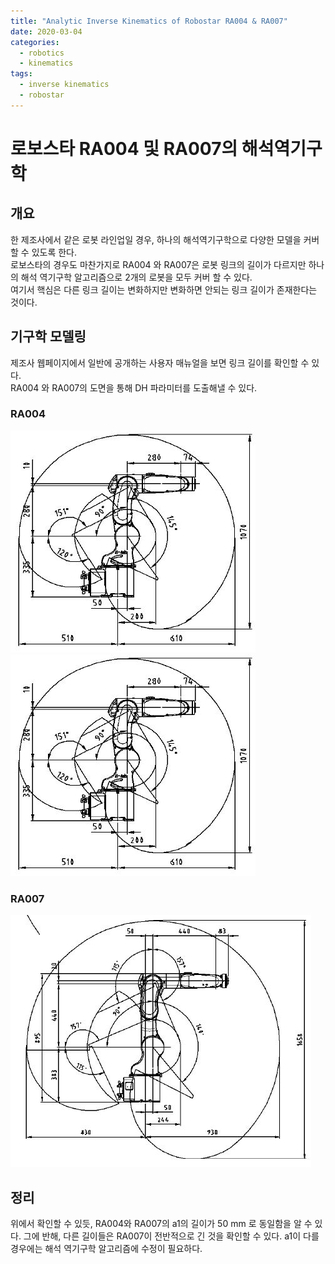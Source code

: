```yaml
---
title: "Analytic Inverse Kinematics of Robostar RA004 & RA007"
date: 2020-03-04
categories:
  - robotics
  - kinematics
tags:
  - inverse kinematics
  - robostar
---
```


# 로보스타 RA004 및 RA007의 해석역기구학
## 개요
한 제조사에서 같은 로봇 라인업일 경우, 하나의 해석역기구학으로 다양한 모델을 커버할 수 있도록 한다.  
로보스타의 경우도 마찬가지로 RA004 와 RA007은 로봇 링크의 길이가 다르지만 하나의 해석 역기구학 알고리즘으로 2개의 로봇을 모두 커버 할 수 있다.  
여기서 핵심은 다른 링크 길이는 변화하지만 변화하면 안되는 링크 길이가 존재한다는 것이다.

## 기구학 모델링
제조사 웹페이지에서 일반에 공개하는 사용자 매뉴얼을 보면 링크 길이를 확인할 수 있다.  
RA004 와 RA007의 도면을 통해 DH 파라미터를 도출해낼 수 있다.

### RA004
![RA004](assets/images/robostar_ra004.JPG)
![RA004](https://github.com/MovableBro/Robotics/blob/master/assets/images/robostar_ra004.JPG?raw=true)
### RA007
![RA007](assets/images/robostar_ra007.JPG)

## 정리
위에서 확인할 수 있듯, RA004와 RA007의 a1의 길이가 50 mm 로 동일함을 알 수 있다.
그에 반해, 다른 길이들은 RA007이 전반적으로 긴 것을 확인할 수 있다.
a1이 다를 경우에는 해석 역기구학 알고리즘에 수정이 필요하다.
